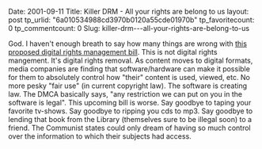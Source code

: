 Date: 2001-09-11
Title: Killer DRM - All your rights are belong to us
layout: post
tp_urlid: "6a010534988cd3970b0120a55cde01970b"
tp_favoritecount: 0
tp_commentcount: 0
Slug: killer-drm---all-your-rights-are-belong-to-us

God. I haven&#39;t enough breath to say how many things are wrong with <a href="http://www.theregister.co.uk/content/6/21577.html">this proposed digital rights management bill</a>. This is not digital rights mangement. It&#39;s digital rights removal. As content moves to digital formats, media companies are finding that software/hardware can make it possible for them to absolutely control how &quot;their&quot; content is used, viewed, etc. No more pesky &quot;fair use&quot; (in current copyright law). The software is creating law. The DMCA basically says, &quot;any restriction we can put on you in the software is legal&quot;. This upcoming bill is worse. Say goodbye to taping your favorite tv-shows. Say goodbye to ripping you cds to mp3. Say goodbye to lending that book from the Library (themselves sure to be illegal soon) to a friend. The Communist states could only dream of having so much control over the information to which their subjects had access.
